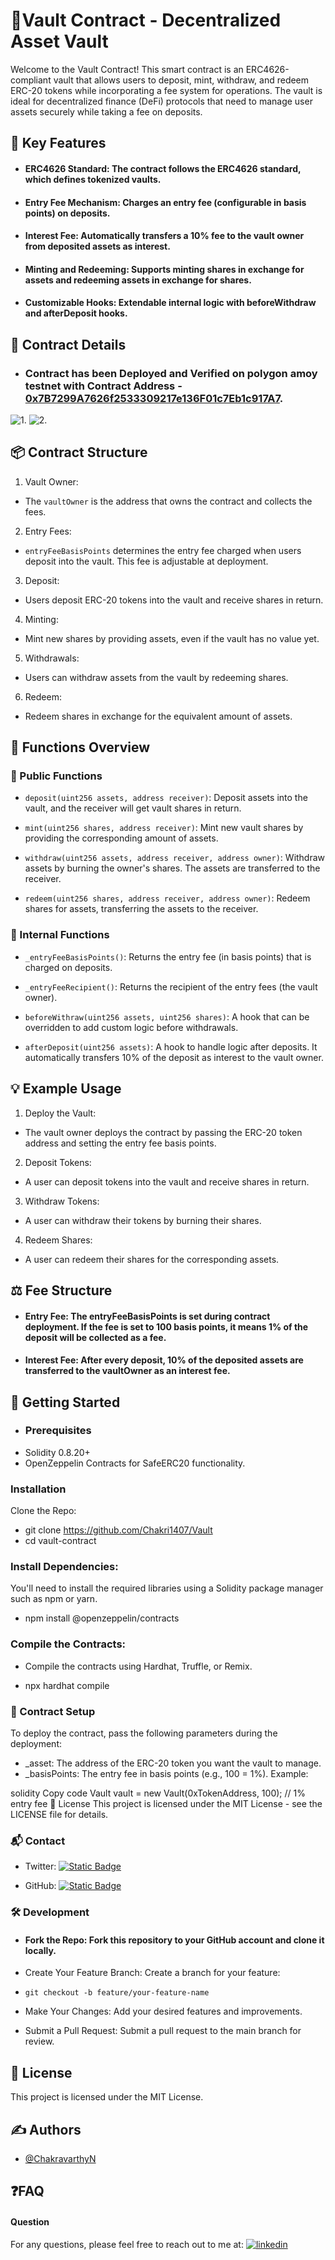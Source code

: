 # 🏦Vault Contract - Decentralized Asset Vault

Welcome to the Vault Contract! This smart contract is an ERC4626-compliant vault that allows users to deposit, mint, withdraw, and redeem ERC-20 tokens while incorporating a fee system for operations. The vault is ideal for decentralized finance (DeFi) protocols that need to manage user assets securely while taking a fee on deposits.

## 🎯 Key Features

- #### ERC4626 Standard: The contract follows the ERC4626 standard, which defines tokenized vaults.
- #### Entry Fee Mechanism: Charges an entry fee (configurable in basis points) on deposits.
- #### Interest Fee: Automatically transfers a 10% fee to the vault owner from deposited assets as interest.

- #### Minting and Redeeming: Supports minting shares in exchange for assets and redeeming assets in exchange for shares.

- #### Customizable Hooks: Extendable internal logic with beforeWithdraw and afterDeposit hooks.

## 📝 Contract Details
- ### Contract has been Deployed and Verified on polygon amoy testnet with Contract Address - [0x7B7299A7626f2533309217e136F01c7Eb1c917A7](https://amoy.polygonscan.com/address/0x7B7299A7626f2533309217e136F01c7Eb1c917A7#code).
![1.](https://github.com/Chakri1407/Vault/blob/main/Assets/Verification.png)
![2.](https://github.com/Chakri1407/Vault/blob/main/Assets/Txs.png)

## 📦 Contract Structure

1. Vault Owner:

- The `vaultOwner` is the address that owns the contract and collects the fees.

2. Entry Fees:

- `entryFeeBasisPoints` determines the entry fee charged when users deposit into the vault. This fee is adjustable at deployment.

3. Deposit:

- Users deposit ERC-20 tokens into the vault and receive shares in return.

4. Minting:

- Mint new shares by providing assets, even if the vault has no value yet.

5. Withdrawals:

- Users can withdraw assets from the vault by redeeming shares.

6. Redeem:

- Redeem shares in exchange for the equivalent amount of assets.

## 📜 Functions Overview

### 🏦 Public Functions

- `deposit(uint256 assets, address receiver)`: Deposit assets into the vault, and the receiver will get vault shares in return.

- `mint(uint256 shares, address receiver)`: Mint new vault shares by providing the corresponding amount of assets.

- `withdraw(uint256 assets, address receiver, address owner)`: Withdraw assets by burning the owner's shares. The assets are transferred to the receiver.

- `redeem(uint256 shares, address receiver, address owner)`: Redeem shares for assets, transferring the assets to the receiver.

### 🔧 Internal Functions

- `_entryFeeBasisPoints()`: Returns the entry fee (in basis points) that is charged on deposits.

- `_entryFeeRecipient()`: Returns the recipient of the entry fees (the vault owner).

- `beforeWithraw(uint256 assets, uint256 shares)`: A hook that can be overridden to add custom logic before withdrawals.

- `afterDeposit(uint256 assets)`: A hook to handle logic after deposits. It automatically transfers 10% of the deposit as interest to the vault owner.

## 💡 Example Usage

1. Deploy the Vault:

- The vault owner deploys the contract by passing the ERC-20 token address and setting the entry fee basis points.

2. Deposit Tokens:

- A user can deposit tokens into the vault and receive shares in return.

3. Withdraw Tokens:

- A user can withdraw their tokens by burning their shares.

4. Redeem Shares:

- A user can redeem their shares for the corresponding assets.

## ⚖️ Fee Structure

- #### Entry Fee: The entryFeeBasisPoints is set during contract deployment. If the fee is set to 100 basis points, it means 1% of the deposit will be collected as a fee.

- #### Interest Fee: After every deposit, 10% of the deposited assets are transferred to the vaultOwner as an interest fee.

## 🚀 Getting Started

- ### Prerequisites
- Solidity 0.8.20+
- OpenZeppelin Contracts for SafeERC20 functionality.

### Installation

Clone the Repo:

- git clone https://github.com/Chakri1407/Vault
- cd vault-contract

### Install Dependencies:

You'll need to install the required libraries using a Solidity package manager such as npm or yarn.

- npm install @openzeppelin/contracts

### Compile the Contracts:

- Compile the contracts using Hardhat, Truffle, or Remix.

- npx hardhat compile

### 🔨 Contract Setup

To deploy the contract, pass the following parameters during the deployment:

- \_asset: The address of the ERC-20 token you want the vault to manage.
- \_basisPoints: The entry fee in basis points (e.g., 100 = 1%).
  Example:

solidity
Copy code
Vault vault = new Vault(0xTokenAddress, 100); // 1% entry fee
📄 License
This project is licensed under the MIT License - see the LICENSE file for details.

### 📬 Contact

- Twitter: [![Static Badge](https://img.shields.io/badge/X-black)](https://x.com/Chakru0454)

- GitHub: [![Static Badge](https://img.shields.io/badge/github-black)](https://github.com/Chakri1407)

### 🛠️ Development

- #### Fork the Repo: Fork this repository to your GitHub account and clone it locally.

- Create Your Feature Branch: Create a branch for your feature:

- `git checkout -b feature/your-feature-name`

- Make Your Changes: Add your desired features and improvements.

- Submit a Pull Request: Submit a pull request to the main branch for review.

## 📜 License
This project is licensed under the MIT License.

## ✍️ Authors

- [@ChakravarthyN](https://github.com/Chakri1407)


## ❓FAQ

#### Question 
For any questions, please feel free to reach out to me at: [![linkedin](https://img.shields.io/badge/linkedin-0A66C2?style=for-the-badge&logo=linkedin&logoColor=white)](https://www.linkedin.com/in/chakravarthy-naik-9626bb1ba/)
